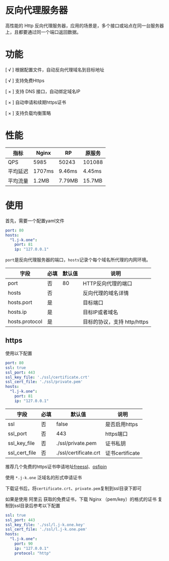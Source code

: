 # 反向代理服务器

高性能的 Http 反向代理服务器，应用的场景是，多个接口或站点在同一台服务器上，且都要通过同一个端口返回数据。

# 功能

[ √ ] 根据配置文件，自动反向代理域名到目标地址

[ √ ] 支持免费Https

[ × ] 支持 DNS 接口，自动绑定域名IP

[ × ] 自动申请和续期https证书

[ × ] 支持负载均衡策略


# 性能
|指标| Nginx | RP | 原服务|
| ---   | ---   | --- | --- |
| QPS   |  5985  |  50243  | 101088 |
| 平均延迟   |  1707ms  |  9.46ms  | 4.45ms |
| 平均流量   |  1.2MB  |  7.79MB  | 15.7MB |

# 使用

首先，需要一个配置yaml文件
```yaml
port: 80
hosts:
  "l.j-k.one":
    port: 81
    ip: "127.0.0.1"
```
`port`是反向代理服务器的端口，`hosts`记录个每个域名所代理的内网环境。

|字段| 必填 | 默认值 | 说明 |
| ---   | ---  | ---     | --- |
| port   |  否  | 80|  HTTP反向代理的端口  |
| hosts   |  否  ||  反向代理的域名详情  |
| hosts.port   |  是  ||  目标端口  |
| hosts.ip   |  是  ||  目标IP或者域名  |
| hosts.protocol   |  是  ||  目标的协议，支持 http/https  |


## https

使用以下配置
```yaml
port: 80
ssl: true
ssl_port: 443
ssl_key_file: './ssl/certificate.crt'
ssl_cert_file: './ssl/private.pem'
hosts:
  "l.j-k.one":
    port: 81
    ip: "127.0.0.1"
```

|字段| 必填 | 默认值 | 说明 |
| ---   | ---  | ---     | --- |
| ssl   |  否  | false|  是否启用https  |
| ssl_port   |  否  |443|  https端口  |
| ssl_key_file   |  否  | ./ssl/private.pem|  证书私钥  |
| ssl_cert_file   |  否  | ./ssl/certificate.crt|  证书certificate  |

推荐几个免费的https证书申请地址[freessl](https://freessl.cn/)、[osfipin](https://letsencrypt.osfipin.com/)

使用 `*.j-k.one` 泛域名的形式申请证书

下载证书后，将`certificate.crt`、`private.pem`复制到ssl目录下即可

如果是使用 阿里云 获取的免费证书，下载 Nginx （pem/key）的格式的证书 复制到ssl目录后参考以下配置

```yaml
ssl: true
ssl_port: 443
ssl_key_file: './ssl/l.j-k.one.key'
ssl_cert_file: './ssl/l.j-k.one.pem'
hosts:
  "l.j-k.one":
    port: 90
    ip: "127.0.0.1"
    protocol: "http"
```